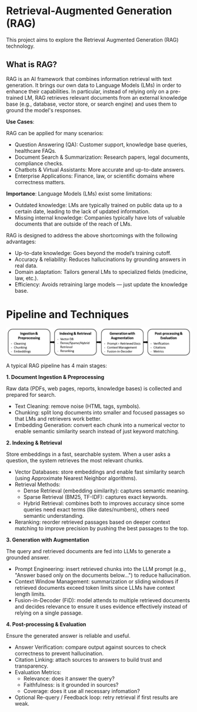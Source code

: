 # Retrieval-Augmented Generation (RAG)

This project aims to explore the Retrieval Augmented Generation (RAG) technology. 

## What is RAG?

RAG is an AI framework that combines information retrieval with text generation. It brings our own data to Language Models (LMs) in order to enhance their capabilities. In particular, instead of relying only on a pre-trained LM, RAG retrieves relevant documents from an external knowledge base (e.g., database, vector store, or search engine) and uses them to ground the model's responses.

**Use Cases**:

RAG can be applied for many scenarios:
- Question Answering (QA): Customer support, knowledge base queries, healthcare FAQs.
- Document Search & Summarization: Research papers, legal documents, compliance checks.
- Chatbots & Virtual Assistants: More accurate and up-to-date answers.
- Enterprise Applications: Finance, law, or scientific domains where correctness matters.

**Importance**:
Language Models (LMs) exist some limitations:

- Outdated knowledge: LMs are typically trained on public data up to a certain date, leading to the lack of updated information.
- Missing internal knowledge: Companies typically have lots of valuable documents that are outside of the reach of LMs.

RAG is designed to address the above shortcomings with the following advantages:

- Up-to-date knowledge: Goes beyond the model’s training cutoff.
- Accuracy & reliability: Reduces hallucinations by grounding answers in real data.
- Domain adaptation: Tailors general LMs to specialized fields (medicine, law, etc.).
- Efficiency: Avoids retraining large models — just update the knowledge base.

# Pipeline and Techniques

![RAG Pipeline](images/RAG_pipeline.png)

A typical RAG pipeline has 4 main stages:

**1. Document Ingestion & Preprocessing**

Raw data (PDFs, web pages, reports, knowledge bases) is collected and prepared for search.
- Text Cleaning: remove noise (HTML tags, symbols).
- Chunking: split long documents into smaller and focused passages so that LMs and retrievers work better.
- Embedding Generation: convert each chunk into a numerical vector to enable semantic similarity search instead of just keyword matching.

**2. Indexing & Retrieval**

Store embeddings in a fast, searchable system. When a user asks a question, the system retrieves the most relevant chunks.

- Vector Databases: store embeddings and enable fast similarity search (using Approximate Nearest Neighbor algorithms).
- Retrieval Methods:
    - Dense Retrieval (embedding similarity): captures semantic meaning.
    - Sparse Retrieval (BM25, TF-IDF): captures exact keywords.
    - Hybrid Retrieval: combines both to improves accuracy since some queries need exact terms (like dates/numbers), others need semantic understanding.
- Reranking: reorder retrieved passages based on deeper context matching to improve precision by pushing the best passages to the top.

**3. Generation with Augmentation**

The query and retrieved documents are fed into LLMs to generate a grounded answer.

- Prompt Engineering: insert retrieved chunks into the LLM prompt (e.g., "Answer based only on the documents below…") to reduce hallucination.
- Context Window Management: summarization or sliding windows if retrieved documents exceed token limits since LLMs have context length limits.
- Fusion-in-Decoder (FiD): model attends to multiple retrieved documents and decides relevance to ensure it uses evidence effectively instead of relying on a single passage.

**4. Post-processing & Evaluation**

Ensure the generated answer is reliable and useful.

- Answer Verification: compare output against sources to check correctness to prevent hallucination.
- Citation Linking: attach sources to answers to build trust and transparency.
- Evaluation Metrics:
    - Relevance: does it answer the query?
    - Faithfulness: is it grounded in sources?
    - Coverage: does it use all necessary infomation?
- Optional Re-query / Feedback loop: retry retrieval if first results are weak.